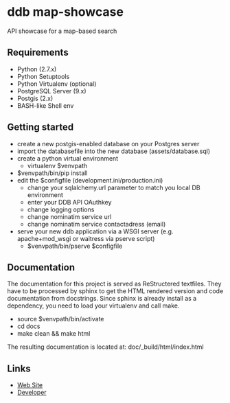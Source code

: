 # ddb map-showcase

API showcase for a map-based search

## Requirements

- Python (2.7.x)
- Python Setuptools
- Python Virtualenv (optional)
- PostgreSQL Server (9.x)
- Postgis (2.x)
- BASH-like Shell env


## Getting started

- create a new postgis-enabled database on your Postgres server
- import the databasefile into the new database (assets/database.sql)
- create a python virtual environment
    - virtualenv $venvpath
- $venvpath/bin/pip install <directory containing this file>
- edit the $configfile (development.ini/production.ini)
    - change your sqlalchemy.url parameter to match you local DB environment
    - enter your DDB API OAuthkey
    - change logging options
    - change nominatim service url
    - change nominatim service contactadress (email)
- serve your new ddb application via a WSGI server (e.g. apache+mod_wsgi or waitress via pserve script)
    - $venvpath/bin/pserve $configfile

## Documentation

The documentation for this project is served as ReStructered textfiles. They have to be processed by sphinx to get the
HTML rendered version and code documentation from docstrings. Since sphinx is already install as a dependency, you
need to load your virtualenv and call make.

- source $venvpath/bin/activate
- cd docs
- make clean && make html

The resulting documentation is located at: doc/_build/html/index.html

## Links

* [Web Site](https://www.deutsche-digitale-bibliothek.de/)
* [Developer](http://www.webgis.de/)
